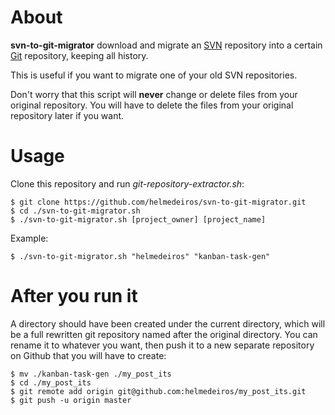 About
=====

**svn-to-git-migrator** download and migrate an [SVN](http://pt.wikipedia.org/wiki/Subversion) repository into a certain [Git](http://git-scm.com) repository, keeping all history.

This is useful if you want to migrate one of your old SVN repositories.

Don't worry that this script will **never** change or delete files from your original repository. You will have to delete the files from your original repository later if you want.

Usage
=====

Clone this repository and run *git-repository-extractor.sh*:

	$ git clone https://github.com/helmedeiros/svn-to-git-migrator.git  
	$ cd ./svn-to-git-migrator.sh 
	$ ./svn-to-git-migrator.sh [project_owner] [project_name]

Example:

	$ ./svn-to-git-migrator.sh "helmedeiros" "kanban-task-gen"  

After you run it
================

A directory should have been created under the current directory, which will be a full rewritten git repository named after the original directory. You can rename it to whatever you want, then push it to a new separate repository on Github that you will have to create:

	$ mv ./kanban-task-gen ./my_post_its
	$ cd ./my_post_its
	$ git remote add origin git@github.com:helmedeiros/my_post_its.git
	$ git push -u origin master